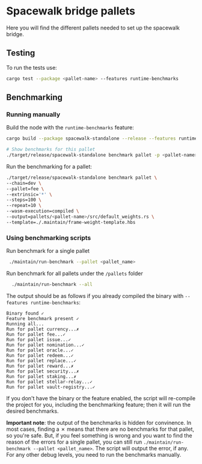 # Spacewalk bridge pallets

Here you will find the different pallets needed to set up the spacewalk bridge.

## Testing

To run the tests use:

```bash
cargo test --package <pallet-name> --features runtime-benchmarks
```


## Benchmarking

### Running manually

Build the node with the `runtime-benchmarks` feature:

```bash
cargo build --package spacewalk-standalone --release --features runtime-benchmarks
```

```bash
# Show benchmarks for this pallet
./target/release/spacewalk-standalone benchmark pallet -p <pallet-name> -e '*' --list
```

Run the benchmarking for a pallet:

```bash
./target/release/spacewalk-standalone benchmark pallet \
--chain=dev \
--pallet=fee \
--extrinsic='*' \
--steps=100 \
--repeat=10 \
--wasm-execution=compiled \
--output=pallets/<pallet-name>/src/default_weights.rs \
--template=./.maintain/frame-weight-template.hbs
```

### Using benchmarking scripts
Run benchmark for a single pallet

```bash
 ./maintain/run-benchmark --pallet <pallet_name>
 ```

Run benchmark for all pallets under the `/pallets` folder

```bash
  ./maintain/run-benchmark --all
```

The output should be as follows if you already compiled the binary with `--features runtime-benchmarks`:

```
Binary found ✓
Feature benchmark present ✓
Running all...
Run for pallet currency...✗
Run for pallet fee...✓
Run for pallet issue...✓
Run for pallet nomination...✓
Run for pallet oracle...✓
Run for pallet redeem...✓
Run for pallet replace...✓
Run for pallet reward...✗
Run for pallet security...✗
Run for pallet staking...✗
Run for pallet stellar-relay...✓
Run for pallet vault-registry...✓
```

If you don't have the binary or the feature enabled, the script will re-compile the project for you, including the benchmarking feature; then it will run the desired benchmarks.

**Important note**: the output of the benchmarks is hidden for convinence. In most cases, finding a ✗ means that there are no benchmarks for that pallet, so you're safe. But, if you feel something is wrong and you want to find the reason of the errors for a single pallet, you can still run `./maintain/run-benchmark --pallet <pallet_name>`. The script will output the error, if any. For any other debug levels, you need to run the benchmarks manually.
